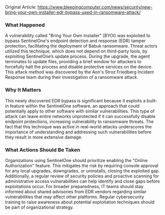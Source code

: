 Original Article: https://www.bleepingcomputer.com/news/security/new-bring-your-own-installer-edr-bypass-used-in-ransomware-attack/

### What Happened

A vulnerability called "Bring Your Own Installer" (BYOI) was exploited to bypass SentinelOne's endpoint detection and response (EDR) tamper protection, facilitating the deployment of Babuk ransomware. Threat actors utilized this technique, which does not depend on third-party tools, by exploiting SentinelOne’s update process. During the upgrade, the agent terminates to update files, providing a brief window for attackers to forcefully halt the process and disable protective services on the device. This attack method was discovered by the Aon's Stroz Friedberg Incident Response team during their investigation of a ransomware attack.

### Why It Matters

This newly discovered EDR bypass is significant because it exploits a built-in feature within the SentinelOne software, an approach that could potentially apply to other software with similar vulnerabilities. This type of attack can leave entire networks unprotected if it can successfully disable endpoint protections, increasing vulnerability to ransomware threats. The fact that this technique was active in real-world attacks underscores the importance of understanding and addressing such vulnerabilities before they result in more extensive damage.

### What Actions Should Be Taken

Organizations using SentinelOne should prioritize enabling the "Online Authorization" feature. This mitigates the risk by requiring console approval for any local upgrades, downgrades, or uninstalls, closing the exploited gap. Additionally, a regular review of security policies and proactive scanning for administrative access vulnerabilities can help identify and close gaps before exploitations occur. For broader preparedness, IT teams should stay informed about shared advisories from EDR vendors regarding similar vulnerabilities that may affect other platforms. Regular cybersecurity training to raise awareness about potential exploitation techniques should be part of organizational strategy.